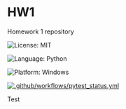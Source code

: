 # HW1
Homework 1 repository


![License: MIT](https://img.shields.io/badge/License-MIT-green.svg)

![Language: Python](https://img.shields.io/badge/Language-Python-blue.svg)

![Platform: Windows](https://img.shields.io/badge/Platform-Linux-yellow.svg)


[![.github/workflows/pytest_status.yml](https://github.com/CSC-510-Group-5/HW1/actions/workflows/pytest_status.yml/badge.svg)](https://github.com/CSC-510-Group-5/HW1/actions/workflows/pytest_status.yml)

Test
